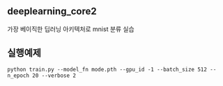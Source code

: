 ## deeplearning_core2
가장 베이직한 딥러닝 아키텍처로 mnist 분류 실습
<br>

## 실행예제
```
python train.py --model_fn mode.pth --gpu_id -1 --batch_size 512 --n_epoch 20 --verbose 2
```